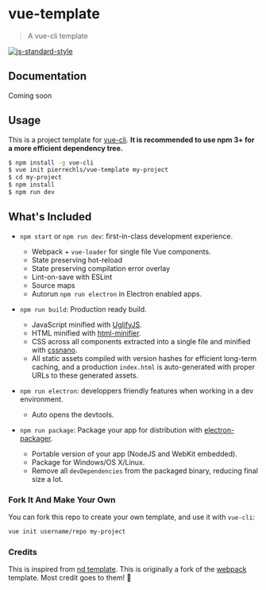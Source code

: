 # vue-template

> A vue-cli template

[![js-standard-style](https://img.shields.io/badge/code_style-standard-brightgreen.svg)](http://standardjs.com/)

## Documentation

Coming soon

## Usage

This is a project template for [vue-cli](https://github.com/vuejs/vue-cli). **It is recommended to use npm 3+ for a more efficient dependency tree.**

``` bash
$ npm install -g vue-cli
$ vue init pierrechls/vue-template my-project
$ cd my-project
$ npm install
$ npm run dev
```

## What's Included

- `npm start` or `npm run dev`: first-in-class development experience.
  - Webpack + `vue-loader` for single file Vue components.
  - State preserving hot-reload
  - State preserving compilation error overlay
  - Lint-on-save with ESLint
  - Source maps
  - Autorun `npm run electron` in Electron enabled apps.

- `npm run build`: Production ready build.
  - JavaScript minified with [UglifyJS](https://github.com/mishoo/UglifyJS2).
  - HTML minified with [html-minifier](https://github.com/kangax/html-minifier).
  - CSS across all components extracted into a single file and minified with [cssnano](https://github.com/ben-eb/cssnano).
  - All static assets compiled with version hashes for efficient long-term caching, and a production `index.html` is auto-generated with proper URLs to these generated assets.

- `npm run electron`: developpers friendly features when working in a dev environment.
  - Auto opens the devtools.

- `npm run package`: Package your app for distribution with [electron-packager](https://github.com/electron-userland/electron-packager).
  - Portable version of your app (NodeJS and WebKit embedded).
  - Package for Windows/OS X/Linux.
  - Remove all `devDependencies` from the packaged binary, reducing final size a lot.

### Fork It And Make Your Own

You can fork this repo to create your own template, and use it with `vue-cli`:

``` bash
vue init username/repo my-project
```

### Credits

This is inspired from [nd template](https://github.com/soixantecircuits/nd). This is originally a fork of the [webpack](https://github.com/vuejs-templates/webpack) template. Most credit goes to them! 👏
